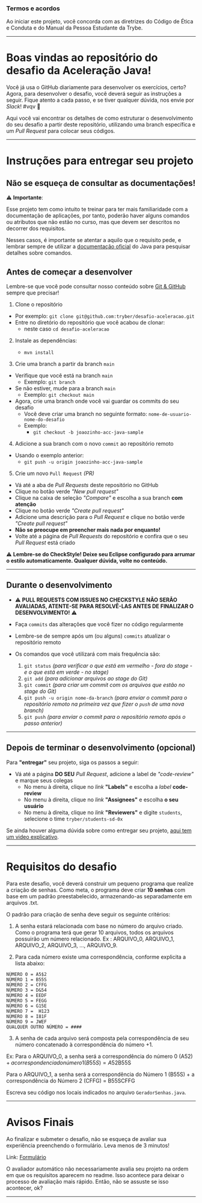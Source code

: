 ### Termos e acordos

Ao iniciar este projeto, você concorda com as diretrizes do Código de Ética e Conduta e do Manual da Pessoa Estudante da Trybe.

---

# Boas vindas ao repositório do desafio da Aceleração Java!

Você já usa o GitHub diariamente para desenvolver os exercícios, certo? Agora, para desenvolver o desafio, você deverá seguir as instruções a seguir. Fique atento a cada passo, e se tiver qualquer dúvida, nos envie por _Slack_! #vqv 🚀

Aqui você vai encontrar os detalhes de como estruturar o desenvolvimento do seu desafio a partir deste repositório, utilizando uma branch específica e um _Pull Request_ para colocar seus códigos.

---
# Instruções para entregar seu projeto

## Não se esqueça de consultar as documentações!

⚠️ **Importante**:

Esse projeto tem como intuito te treinar para ter mais familiaridade com a documentação de aplicações, por tanto, poderão haver alguns comandos ou atributos que não estão no curso, mas que devem ser descritos no decorrer dos requisitos.

Nesses casos, é importante se atentar a aquilo que o requisito pede, e lembrar sempre de utilizar a [documentação oficial](https://docs.oracle.com/en/java/javase/11/) do Java para pesquisar detalhes sobre comandos.


## Antes de começar a desenvolver

Lembre-se que você pode consultar nosso conteúdo sobre [Git & GitHub](https://course.betrybe.com/intro/git/) sempre que precisar!

1. Clone o repositório
  * Por exemplo: `git clone git@github.com:tryber/desafio-aceleracao.git`
  * Entre no diretório do repositório que você acabou de clonar:
    * neste caso `cd desafio-aceleracao`

2. Instale as dependências:
    * `mvn install`

3. Crie uma branch a partir da branch `main`

  * Verifique que você está na branch `main`
    * Exemplo: `git branch`
  * Se não estiver, mude para a branch `main`
    * Exemplo: `git checkout main`
  * Agora, crie uma branch onde você vai guardar os commits do seu desafio
    * Você deve criar uma branch no seguinte formato: `nome-de-usuario-nome-do-desafio`
    * Exemplo:
      * `git checkout -b joaozinho-acc-java-sample`

4. Adicione a sua branch com o novo `commit` ao repositório remoto

  - Usando o exemplo anterior:
    - `git push -u origin joaozinho-acc-java-sample`

5. Crie um novo `Pull Request` _(PR)_
  * Vá até a aba de _Pull Requests_ deste repositório no GitHub
  * Clique no botão verde _"New pull request"_
  * Clique na caixa de seleção _"Compare"_ e escolha a sua branch **com atenção**
  * Clique no botão verde _"Create pull request"_
  * Adicione uma descrição para o _Pull Request_ e clique no botão verde _"Create pull request"_
  * **Não se preocupe em preencher mais nada por enquanto!**
  * Volte até a página de _Pull Requests_ do repositório e confira que o seu _Pull Request_ está criado

 ⚠️ **Lembre-se do CheckStyle! Deixe seu Eclipse configurado para arrumar o estilo automaticamente. Qualquer dúvida, volte no conteúdo.**

---

## Durante o desenvolvimento

* ⚠ **PULL REQUESTS COM ISSUES NO CHECKSTYLE NÃO SERÃO AVALIADAS, ATENTE-SE PARA RESOLVÊ-LAS ANTES DE FINALIZAR O DESENVOLVIMENTO!** ⚠

* Faça `commits` das alterações que você fizer no código regularmente

* Lembre-se de sempre após um (ou alguns) `commits` atualizar o repositório remoto

* Os comandos que você utilizará com mais frequência são:
  1. `git status` _(para verificar o que está em vermelho - fora do stage - e o que está em verde - no stage)_
  2. `git add` _(para adicionar arquivos ao stage do Git)_
  3. `git commit` _(para criar um commit com os arquivos que estão no stage do Git)_
  4. `git push -u origin nome-da-branch` _(para enviar o commit para o repositório remoto na primeira vez que fizer o `push` de uma nova branch)_
  5. `git push` _(para enviar o commit para o repositório remoto após o passo anterior)_

---

## Depois de terminar o desenvolvimento (opcional)

Para **"entregar"** seu projeto, siga os passos a seguir:

* Vá até a página **DO SEU** _Pull Request_, adicione a label de _"code-review"_ e marque seus colegas
  * No menu à direita, clique no _link_ **"Labels"** e escolha a _label_ **code-review**
  * No menu à direita, clique no _link_ **"Assignees"** e escolha **o seu usuário**
  * No menu à direita, clique no _link_ **"Reviewers"** e digite `students`, selecione o time `tryber/students-sd-0x`

Se ainda houver alguma dúvida sobre como entregar seu projeto, [aqui tem um video explicativo](https://vimeo.com/362189205).

---

# Requisitos do desafio

Para este desafio, você deverá construir um pequeno programa que realize a criação de senhas. Como meta, o programa deve criar **10 senhas** com base em um padrão preestabelecido, armazenando-as separadamente em arquivos .txt.

O padrão para criação de senha deve seguir os seguinte critérios:

1. A senha estará relacionada com base no número do arquivo criado. Como o programa terá que gerar 10 arquivos, todos os arquivos possuirão um número relacionado.
Ex : ARQUIVO_0, ARQUIVO_1, ARQUIVO_2, ARQUIVO_3, ..., ARQUIVO_9.

2. Para cada número existe uma correspondência, conforme explicita a lista abaixo:

```
NÚMERO 0 = A5$2
NÚMERO 1 = B55S
NÚMERO 2 = CFFG
NÚMERO 3 = D&54
NÚMERO 4 = EEDF
NÚMERO 5 = FEGG
NÚMERO 6 = G15E
NÚMERO 7 =  H123
NÚMERO 8 = I81F
NÚMERO 9 = JWEF
QUALQUER OUTRO NÚMERO = ####
```

3. A senha de cada arquivo será composta pela correspondência de seu número concatenado à correspondência do número +1.

Ex:
Para o ARQUIVO_0, a senha será a correspondência do número 0 (A5$2) + a correspondencia do número 1 (B55S) = A5$2B55S


Para o ARQUIVO_1, a senha será a correspondência do Número 1 (B55S) + a correspondência do Número 2 (CFFG) = B55SCFFG

Escreva seu código nos locais indicados no arquivo `GeradorSenhas.java`.


---

# Avisos Finais

Ao finalizar e submeter o desafio, não se esqueça de avaliar sua experiência preenchendo o formulário. Leva menos de 3 minutos!

Link: [Formulário](https://be-trybe.typeform.com/to/PsefzL2e)

O avaliador automático não necessariamente avalia seu projeto na ordem em que os requisitos aparecem no readme. Isso acontece para deixar o processo de avaliação mais rápido. Então, não se assuste se isso acontecer, ok?

---
